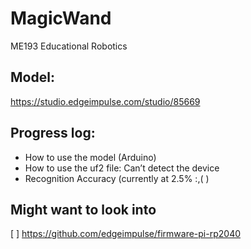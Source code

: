 # MagicWand
ME193 Educational Robotics 

## Model: 
https://studio.edgeimpulse.com/studio/85669

## Progress log:
- How to use the model (Arduino)
- How to use the uf2 file: Can’t detect the device
- Recognition Accuracy (currently at 2.5% :,( )




## Might want to look into 

[ ] https://github.com/edgeimpulse/firmware-pi-rp2040

